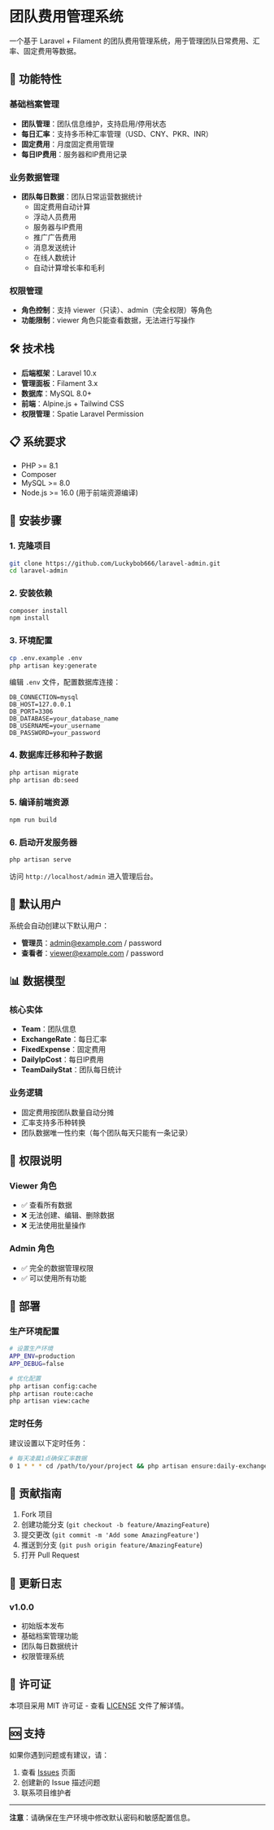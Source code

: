 # 团队费用管理系统

一个基于 Laravel + Filament 的团队费用管理系统，用于管理团队日常费用、汇率、固定费用等数据。

## 🚀 功能特性

### 基础档案管理
- **团队管理**：团队信息维护，支持启用/停用状态
- **每日汇率**：支持多币种汇率管理（USD、CNY、PKR、INR）
- **固定费用**：月度固定费用管理
- **每日IP费用**：服务器和IP费用记录

### 业务数据管理
- **团队每日数据**：团队日常运营数据统计
  - 固定费用自动计算
  - 浮动人员费用
  - 服务器与IP费用
  - 推广广告费用
  - 消息发送统计
  - 在线人数统计
  - 自动计算增长率和毛利

### 权限管理
- **角色控制**：支持 viewer（只读）、admin（完全权限）等角色
- **功能限制**：viewer 角色只能查看数据，无法进行写操作

## 🛠️ 技术栈

- **后端框架**：Laravel 10.x
- **管理面板**：Filament 3.x
- **数据库**：MySQL 8.0+
- **前端**：Alpine.js + Tailwind CSS
- **权限管理**：Spatie Laravel Permission

## 📋 系统要求

- PHP >= 8.1
- Composer
- MySQL >= 8.0
- Node.js >= 16.0 (用于前端资源编译)

## 🚀 安装步骤

### 1. 克隆项目
```bash
git clone https://github.com/Luckybob666/laravel-admin.git
cd laravel-admin
```

### 2. 安装依赖
```bash
composer install
npm install
```

### 3. 环境配置
```bash
cp .env.example .env
php artisan key:generate
```

编辑 `.env` 文件，配置数据库连接：
```env
DB_CONNECTION=mysql
DB_HOST=127.0.0.1
DB_PORT=3306
DB_DATABASE=your_database_name
DB_USERNAME=your_username
DB_PASSWORD=your_password
```

### 4. 数据库迁移和种子数据
```bash
php artisan migrate
php artisan db:seed
```

### 5. 编译前端资源
```bash
npm run build
```

### 6. 启动开发服务器
```bash
php artisan serve
```

访问 `http://localhost/admin` 进入管理后台。

## 👥 默认用户

系统会自动创建以下默认用户：

- **管理员**：admin@example.com / password
- **查看者**：viewer@example.com / password

## 📊 数据模型

### 核心实体
- **Team**：团队信息
- **ExchangeRate**：每日汇率
- **FixedExpense**：固定费用
- **DailyIpCost**：每日IP费用
- **TeamDailyStat**：团队每日统计

### 业务逻辑
- 固定费用按团队数量自动分摊
- 汇率支持多币种转换
- 团队数据唯一性约束（每个团队每天只能有一条记录）

## 🔐 权限说明

### Viewer 角色
- ✅ 查看所有数据
- ❌ 无法创建、编辑、删除数据
- ❌ 无法使用批量操作

### Admin 角色
- ✅ 完全的数据管理权限
- ✅ 可以使用所有功能

## 🚀 部署

### 生产环境配置
```bash
# 设置生产环境
APP_ENV=production
APP_DEBUG=false

# 优化配置
php artisan config:cache
php artisan route:cache
php artisan view:cache
```

### 定时任务
建议设置以下定时任务：
```bash
# 每天凌晨1点确保汇率数据
0 1 * * * cd /path/to/your/project && php artisan ensure:daily-exchange-rates
```

## 🤝 贡献指南

1. Fork 项目
2. 创建功能分支 (`git checkout -b feature/AmazingFeature`)
3. 提交更改 (`git commit -m 'Add some AmazingFeature'`)
4. 推送到分支 (`git push origin feature/AmazingFeature`)
5. 打开 Pull Request

## 📝 更新日志

### v1.0.0
- 初始版本发布
- 基础档案管理功能
- 团队每日数据统计
- 权限管理系统

## 📄 许可证

本项目采用 MIT 许可证 - 查看 [LICENSE](LICENSE) 文件了解详情。

## 🆘 支持

如果你遇到问题或有建议，请：
1. 查看 [Issues](../../issues) 页面
2. 创建新的 Issue 描述问题
3. 联系项目维护者

---

**注意**：请确保在生产环境中修改默认密码和敏感配置信息。
